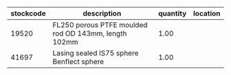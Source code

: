 |stockcode|description|quantity|location|
|---------|-----------|--------|--------|
|19520|FL250 porous PTFE moulded rod OD 143mm, length 102mm|1.00||
|41697|Lasing sealed IS75 sphere Benflect sphere|1.00||
